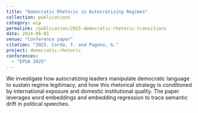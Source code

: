 ```yaml
---
title: "Democratic Rhetoric in Autocratizing Regimes"
collection: publications
category: wip
permalink: /publication/2025-democratic-rhetoric-transitions
date: 2024-06-01
venue: "Conference paper"
citation: "2025. Corda, T. and Pagano, G."
project: democratic-rhetoric
conferences:
  - "EPSA 2025"
---
```


We investigate how autocratizing leaders manipulate democratic language to sustain regime legitimacy, and how this rhetorical strategy is conditioned by international exposure and domestic institutional quality. The paper leverages word embeddings and embedding regression to trace semantic drift in political speeches.
